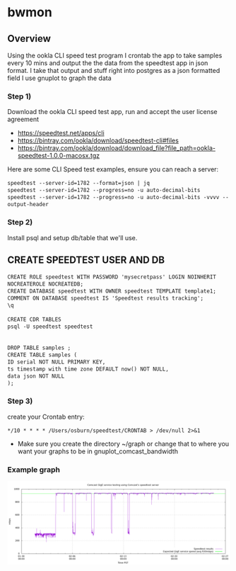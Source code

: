 bwmon
=====

## Overview

Using the ookla CLI speed test program I crontab the app to take samples every 10 mins and output the the data from the speedtest app in json format.
I take that output and stuff right into postgres as a json formatted field
I use gnuplot to graph the data


### Step 1)
Download the ookla CLI speed test app, run and accept the user license agreement

* https://speedtest.net/apps/cli
* https://bintray.com/ookla/download/speedtest-cli#files
* https://bintray.com/ookla/download/download_file?file_path=ookla-speedtest-1.0.0-macosx.tgz

Here are some CLI Speed test examples, ensure you can reach a server:
```
speedtest --server-id=1782 --format=json | jq
speedtest --server-id=1782 --progress=no -u auto-decimal-bits
speedtest --server-id=1782 --progress=no -u auto-decimal-bits -vvvv --output-header
```

### Step 2)
Install psql and setup db/table that we'll use.

CREATE SPEEDTEST USER AND DB
-----------------------------
```
CREATE ROLE speedtest WITH PASSWORD 'mysecretpass' LOGIN NOINHERIT NOCREATEROLE NOCREATEDB;
CREATE DATABASE speedtest WITH OWNER speedtest TEMPLATE template1;
COMMENT ON DATABASE speedtest IS 'Speedtest results tracking';
\q
	
CREATE CDR TABLES
psql -U speedtest speedtest
	
	
DROP TABLE samples ;
CREATE TABLE samples (
ID serial NOT NULL PRIMARY KEY,
ts timestamp with time zone DEFAULT now() NOT NULL,
data json NOT NULL
);
```

### Step 3)
create your Crontab entry:
```
*/10 * * * * /Users/osburn/speedtest/CRONTAB > /dev/null 2>&1
```

* Make sure you create the directory ~/graph or change that to where you want your graphs to be in gnuplot_comcast_bandwidth

### Example graph

![Comcast download speed over time](comcast_bandwidth.png "comcast_bandwidth.png")
